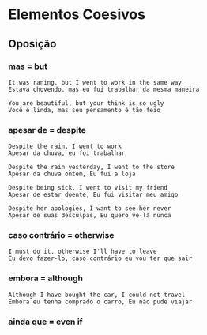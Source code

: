 # Elementos Coesivos

## Oposição

### mas = but

    It was raning, but I went to work in the same way
    Estava chovendo, mas eu fui trabalhar da mesma maneira

    You are beautiful, but your think is so ugly
    Você é linda, mas seu pensamento é tão feio

### apesar de = despite 

    Despite the rain, I went to work
    Apesar da chuva, eu foi trabalhar

    Despite the rain yesterday, I went to the store
    Apesar da chuva ontem, Eu fui a loja

    Despite being sick, I went to visit my friend
    Apesar de estar doente, Eu fui visitar meu amigo

    Despite her apologies, I want to see her never
    Apesar de suas desculpas, Eu quero ve-lá nunca

### caso contrário = otherwise

    I must do it, otherwise I'll have to leave
    Eu devo fazer-lo, caso contrário eu vou ter que sair

### embora = although

    Although I have bought the car, I could not travel
    Embora eu tenha comprado o carro, Eu não pude viajar
    
### ainda que = even if

    

